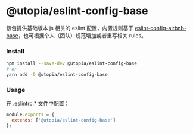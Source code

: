 # @utopia/eslint-config-base

该包提供基础版本 js 相关的 eslint 配置，内置规则基于 [eslint-config-airbnb-base][eslint-config-airbnb-base-url]，也可根据个人（团队）规范增加或者重写相关 rules。

### Install

```sh
npm install --save-dev @utopia/eslint-config-base
# or
yarn add -D @utopia/eslint-config-base
```

### Usage

在 .eslintrc.\* 文件中配置：

```js
module.exports = {
  extends: ['@utopia/eslint-config-base']
};
```

[eslint-config-airbnb-base-url]: https://github.com/airbnb/javascript/tree/master/packages/eslint-config-airbnb-base
